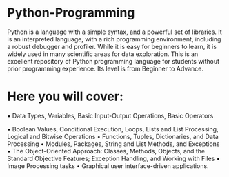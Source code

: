 # Python-Programming
Python is a language with a simple syntax, and a powerful set of libraries. It is an interpreted language, with a rich programming environment, including a robust debugger and profiler. While it is easy for beginners to learn, it is widely used in many scientific areas for data exploration. This is an excellent repository of Python programming language for students without prior programming experience. Its level is from Beginner to Advance.

# Here you will cover:
•	Data Types, Variables, Basic Input-Output Operations, Basic Operators


•	Boolean Values, Conditional Execution, Loops, Lists and List Processing, Logical and Bitwise Operations
•	Functions, Tuples, Dictionaries, and Data Processing
•	Modules, Packages, String and List Methods, and Exceptions
•	The Object-Oriented Approach: Classes, Methods, Objects, and the Standard Objective Features; Exception Handling, and Working with Files
•	Image Processing tasks
•	Graphical user interface-driven applications.

